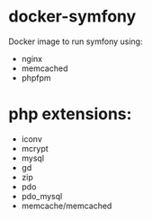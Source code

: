 # docker-symfony
Docker image to run symfony using:
- nginx
- memcached
- phpfpm

# php extensions:
- iconv 
- mcrypt 
- mysql
- gd
- zip
- pdo
- pdo_mysql
- memcache/memcached